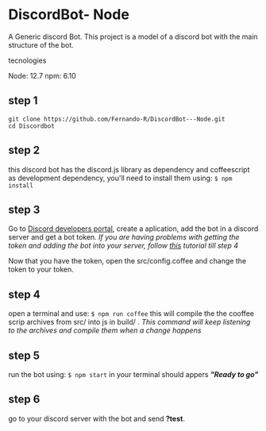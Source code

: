 # DiscordBot- Node

A Generic discord Bot. This project is a model of a discord bot with the main structure of the bot.

tecnologies

Node: 12.7
npm: 6.10

## step 1

```
git clone https://github.com/Fernando-R/DiscordBot---Node.git
cd Discordbot
```

## step 2

this discord bot has the discord.js library as dependency and coffeescript as development dependency, you'll need to install them using:
`$ npm install`

## step 3

Go to [Discord developers portal](https://discordapp.com/developers/applications), create a aplication, add the bot in a discord server and get a bot token.
_If you are having problems with getting the token and adding the bot into your server, follow [this](https://www.digitaltrends.com/gaming/how-to-make-a-discord-bot/) tutorial till step 4_

Now that you have the token, open the src/config.coffee and change the token to your token.

## step 4

open a terminal and use:
`$ npm run coffee`
this will compile the the cooffee scrip archives from src/ into js in build/ .
_This command will keep listening to the archives and compile them when a change happens_

## step 5

run the bot using:
`$ npm start`
in your terminal should appers **_"Ready to go"_**

## step 6

go to your discord server with the bot and send **?test**.
